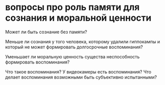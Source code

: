 # вопросы про роль памяти для сознания и моральной ценности
Может ли быть сознание без памяти?

Меньше ли сознания у того человека, которому удалили гиппокампы и который не может формировать долгосрочные воспоминания?

Уменьшает ли моральную ценность существа неспособность формировать воспоминания?

Что такое воспоминания? У видеокамеры есть воспоминания? Что делает воспоминания возможными быть субъективно испытанными?